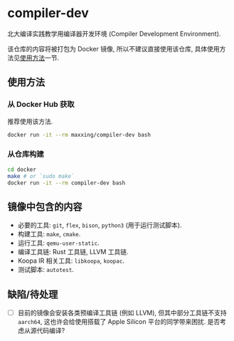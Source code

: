 # compiler-dev

北大编译实践教学用编译器开发环境 (Compiler Development Environment).

该仓库的内容将被打包为 Docker 镜像, 所以不建议直接使用该仓库, 具体使用方法见[使用方法](#使用方法)一节.

## 使用方法

### 从 Docker Hub 获取

推荐使用该方法.

```sh
docker run -it --rm maxxing/compiler-dev bash
```

### 从仓库构建

```sh
cd docker
make # or `sudo make`
docker run -it --rm compiler-dev bash
```

## 镜像中包含的内容

* 必要的工具: `git`, `flex`, `bison`, `python3` (用于运行测试脚本).
* 构建工具: `make`, `cmake`.
* 运行工具: `qemu-user-static`.
* 编译工具链: Rust 工具链, LLVM 工具链.
* Koopa IR 相关工具: `libkoopa`, `koopac`.
* 测试脚本: `autotest`.

## 缺陷/待处理

* [ ] 目前的镜像会安装各类预编译工具链 (例如 LLVM), 但其中部分工具链不支持 `aarch64`, 这也许会给使用搭载了 Apple Silicon 平台的同学带来困扰. 是否考虑从源代码编译?
